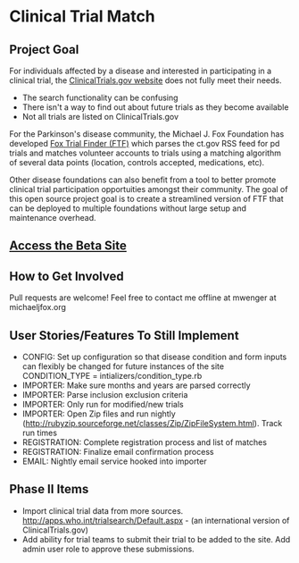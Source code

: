 Clinical Trial Match
=======


Project Goal
-----------
For individuals affected by a disease and interested in participating in a clinical trial, the <a href="http://clinicaltrials.gov/" target="_blank">ClinicalTrials.gov website</a> does not fully meet their needs.
* The search functionality can be confusing
* There isn't a way to find out about future trials as they become available
* Not all trials are listed on ClinicalTrials.gov 

For the Parkinson's disease community, the Michael J. Fox Foundation has developed <a href="https://foxtrialfinder.michaeljfox.org/" target="_blank">Fox Trial Finder (FTF)</a> which parses the ct.gov RSS feed for pd trials and matches volunteer accounts to trials using a matching algorithm of several data points (location, controls accepted, medications, etc).

Other disease foundations can also benefit from a tool to better promote clinical trial participation opportuities amongst their community. The goal of this open source project goal is to create a streamlined version of FTF that can be deployed to multiple foundations without large setup and maintenance overhead.

<a href="http://shrouded-river-3637.herokuapp.com/" target="_blank">Access the Beta Site</a>
-----------

How to Get Involved
-----------
Pull requests are welcome!
Feel free to contact me offline at mwenger at michaeljfox.org


User Stories/Features To Still Implement
-----------

* CONFIG: Set up configuration so that disease condition and form inputs can flexibly be changed for future instances of the site CONDITION_TYPE = intializers/condition_type.rb   
* IMPORTER: Make sure months and years are parsed correctly
* IMPORTER: Parse inclusion exclusion criteria
* IMPORTER: Only run for modified/new trials
* IMPORTER: Open Zip files and run nightly (http://rubyzip.sourceforge.net/classes/Zip/ZipFileSystem.html). Track run times
* REGISTRATION: Complete registration process and list of matches
* REGISTRATION: Finalize email confirmation process
* EMAIL: Nightly email service hooked into importer

Phase II Items
-----------
* Import clinical trial data from more sources. <a href="http://apps.who.int/trialsearch/Default.aspx" target="_blank">http://apps.who.int/trialsearch/Default.aspx</a> - (an international version of ClinicalTrials.gov)
* Add ability for trial teams to submit their trial to be added to the site. Add admin user role to approve these submissions.
